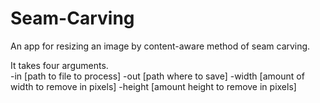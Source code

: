 # Seam-Carving
An app for resizing an image by content-aware method of seam carving.  

It takes four arguments.  
-in [path to file to process] -out [path where to save] -width [amount of width to remove in pixels] -height [amount height to remove in pixels]  
